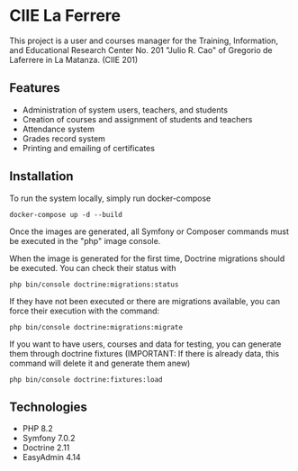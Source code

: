 # CIIE La Ferrere

This project is a user and courses manager for the Training, Information, and Educational Research Center No. 201 "Julio R. Cao" of Gregorio de Laferrere in La Matanza. (CIIE 201)

## Features

- Administration of system users, teachers, and students
- Creation of courses and assignment of students and teachers
- Attendance system
- Grades record system
- Printing and emailing of certificates

## Installation

To run the system locally, simply run docker-compose

```
docker-compose up -d --build
```

Once the images are generated, all Symfony or Composer commands must be executed in the "php" image console.

When the image is generated for the first time, Doctrine migrations should be executed. You can check their status with

```
php bin/console doctrine:migrations:status
```

If they have not been executed or there are migrations available, you can force their execution with the command:

```
php bin/console doctrine:migrations:migrate
```

If you want to have users, courses and data for testing, you can generate them through doctrine fixtures (IMPORTANT: If there is already data, this command will delete it and generate them anew)

```
php bin/console doctrine:fixtures:load
```

## Technologies

- PHP 8.2
- Symfony 7.0.2
- Doctrine 2.11
- EasyAdmin 4.14